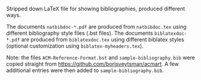 Stripped down LaTeX file for showing bibliographies, produced different ways.

The documents `natbibdoc-*.pdf` are produced from `natbibdoc.tex` using different bibliography style files (.bst files).
The documents `biblatexdoc-*.pdf` are produced from `biblatexdoc.tex` using different biblatex styles (optional customization using `biblatex-myheaders.tex`). 

Note: the files `ACM-Reference-Format.bst` and `sample-bibliography.bib` were copied straight from https://github.com/borisveytsman/acmart. A few additional entries were then added to `sample-bibliography.bib`.
